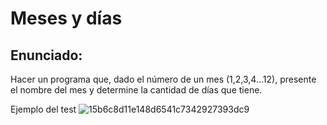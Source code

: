 <h1>Meses y días</h1>



<h2>Enunciado:</h2>
Hacer un programa que, dado el número de un mes (1,2,3,4…12), presente el nombre del mes y determine la cantidad de días que tiene.

Ejemplo del test
![15b6c8d11e148d6541c7342927393dc9](https://github.com/user-attachments/assets/92781382-1605-4ac8-99c5-5fd5372819c7)
